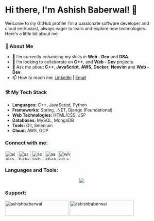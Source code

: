 
<h1> Hi there, I'm Ashish Baberwal! 👋</h1>
Welcome to my GitHub profile! I'm a passionate software developer and cloud enthusiast, always eager to learn and explore new technologies. Here's a little bit about me:


### 🌟 About Me

- 🌱 I’m currently enhancing my skills in **Web - Dev** and **DSA**.
- 👯 I’m looking to collaborate on **C++**, and **Web - Dev** projects.
- 💬 Ask me about **C++**, **JavaScript**, **AWS**, **Docker**, **Neovim** and **Web - Dev**.
- 📫 How to reach me: [LinkedIn](https://linkedin.com/in/ashishbaberwal) | [Email](mailto:ashishkbaberwal@gmail.com)


### 🛠️ My Tech Stack

- **Languages:** C++, JavaScript, Python
- **Frameworks:** Spring, .NET, Django (Foundational)
- **Web Technologies:** HTML/CSS, JSP
- **Databases:** MySQL, MongoDB
- **Tools:** Git, Selenium
- **Cloud:** AWS, GCP


<h3 align="left">Connect with me:</h3>
<p align="left">
<a href="https://dev.to/ashishbaberwal" target="blank"><img align="center" src="https://raw.githubusercontent.com/rahuldkjain/github-profile-readme-generator/master/src/images/icons/Social/devto.svg" alt="ashishbaberwal" height="30" width="40" /></a>
<a href="https://twitter.com/ashishkbaberwal" target="blank"><img align="center" src="https://raw.githubusercontent.com/rahuldkjain/github-profile-readme-generator/master/src/images/icons/Social/twitter.svg" alt="ashishkbaberwal" height="30" width="40" /></a>
<a href="https://linkedin.com/in/ashishbaberwal" target="blank"><img align="center" src="https://raw.githubusercontent.com/rahuldkjain/github-profile-readme-generator/master/src/images/icons/Social/linked-in-alt.svg" alt="ashishbaberwal" height="30" width="40" /></a>
<a href="https://fb.com/aashishbaberwal" target="blank"><img align="center" src="https://raw.githubusercontent.com/rahuldkjain/github-profile-readme-generator/master/src/images/icons/Social/facebook.svg" alt="aashishbaberwal" height="30" width="40" /></a>
<a href="https://instagram.com/whoiz.aashish" target="blank"><img align="center" src="https://raw.githubusercontent.com/rahuldkjain/github-profile-readme-generator/master/src/images/icons/Social/instagram.svg" alt="whoiz.aashish" height="30" width="40" /></a>
</p>

<h3 align="left">Languages and Tools:</h3>
<p align="center">
    <img src="https://skill-icons-v2.vercel.app/api/icons?i=aws,bash,cloudflare,cpp,css,googleanalytics,github,git,figma,expressjs,docker,html,javascript,leetcode,python,nextjs,mysql,mongodb,mongoose,react,solidity,tailwindcss,vite,typescript" />
</p>

<h3 align="left">Support:</h3>
<p><a href="https://www.buymeacoffee.com/ashishbaberwal"> <img align="left" src="https://cdn.buymeacoffee.com/buttons/v2/default-yellow.png" height="50" width="210" alt="ashishbaberwal" /></a><a href="https://ko-fi.com/ashishbaberwal"> <img align="left" src="https://cdn.ko-fi.com/cdn/kofi3.png?v=3" height="50" width="210" alt="ashishbaberwal" /></a></p><br><br><br>



<!--<p><img align="left" src="https://github-readme-stats.vercel.app/api/top-langs?username=ashishbaberwal&show_icons=true&locale=en&layout=compact" alt="ashishbaberwal" /></p>

<p>&nbsp;<img align="center" src="https://github-readme-stats.vercel.app/api?username=ashishbaberwal&show_icons=true&locale=en" alt="ashishbaberwal" /></p>

<p><img align="center" src="https://github-readme-streak-stats.herokuapp.com/?user=ashishbaberwal&" alt="ashishbaberwal" /></p> -->
